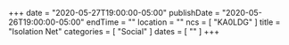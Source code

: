 +++
date = "2020-05-27T19:00:00-05:00"
publishDate = "2020-05-26T19:00:00-05:00"
endTime = ""
location = ""
ncs = [ "KA0LDG" ]
title = "Isolation Net"
categories = [ "Social" ]
dates = [ "" ]
+++

